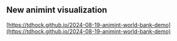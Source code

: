 ## New animint visualization
[https://tdhock.github.io/2024-08-19-animint-world-bank-demo](https://tdhock.github.io/2024-08-19-animint-world-bank-demo)

